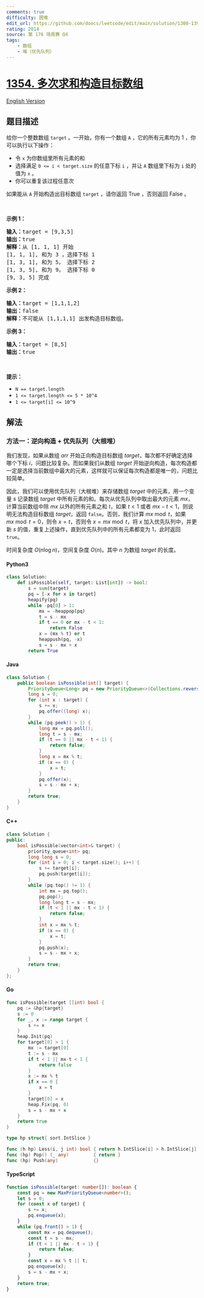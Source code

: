 ```yaml
---
comments: true
difficulty: 困难
edit_url: https://github.com/doocs/leetcode/edit/main/solution/1300-1399/1354.Construct%20Target%20Array%20With%20Multiple%20Sums/README.md
rating: 2014
source: 第 176 场周赛 Q4
tags:
    - 数组
    - 堆（优先队列）
---
```


<!-- problem:start -->

# [1354. 多次求和构造目标数组](https://leetcode.cn/problems/construct-target-array-with-multiple-sums)

[English Version](/solution/1300-1399/1354.Construct%20Target%20Array%20With%20Multiple%20Sums/README_EN.md)

## 题目描述

<!-- description:start -->

<p>给你一个整数数组&nbsp;<code>target</code> 。一开始，你有一个数组&nbsp;<code>A</code> ，它的所有元素均为 1 ，你可以执行以下操作：</p>

<ul>
	<li>令&nbsp;<code>x</code>&nbsp;为你数组里所有元素的和</li>
	<li>选择满足&nbsp;<code>0 &lt;= i &lt; target.size</code>&nbsp;的任意下标&nbsp;<code>i</code>&nbsp;，并让&nbsp;<code>A</code>&nbsp;数组里下标为&nbsp;<code>i</code>&nbsp;处的值为&nbsp;<code>x</code>&nbsp;。</li>
	<li>你可以重复该过程任意次</li>
</ul>

<p>如果能从&nbsp;<code>A</code>&nbsp;开始构造出目标数组&nbsp;<code>target</code>&nbsp;，请你返回 True ，否则返回 False 。</p>

<p>&nbsp;</p>

<p><strong>示例 1：</strong></p>

<pre><strong>输入：</strong>target = [9,3,5]
<strong>输出：</strong>true
<strong>解释：</strong>从 [1, 1, 1] 开始
[1, 1, 1], 和为 3 ，选择下标 1
[1, 3, 1], 和为 5， 选择下标 2
[1, 3, 5], 和为 9， 选择下标 0
[9, 3, 5] 完成
</pre>

<p><strong>示例 2：</strong></p>

<pre><strong>输入：</strong>target = [1,1,1,2]
<strong>输出：</strong>false
<strong>解释：</strong>不可能从 [1,1,1,1] 出发构造目标数组。
</pre>

<p><strong>示例 3：</strong></p>

<pre><strong>输入：</strong>target = [8,5]
<strong>输出：</strong>true
</pre>

<p>&nbsp;</p>

<p><strong>提示：</strong></p>

<ul>
	<li><code>N == target.length</code></li>
	<li><code>1 &lt;= target.length&nbsp;&lt;= 5 * 10^4</code></li>
	<li><code>1 &lt;= target[i] &lt;= 10^9</code></li>
</ul>

<!-- description:end -->

## 解法

<!-- solution:start -->

### 方法一：逆向构造 + 优先队列（大根堆）

我们发现，如果从数组 $arr$ 开始正向构造目标数组 $target$，每次都不好确定选择哪个下标 $i$，问题比较复杂。而如果我们从数组 $target$ 开始逆向构造，每次构造都一定是选择当前数组中最大的元素，这样就可以保证每次构造都是唯一的，问题比较简单。

因此，我们可以使用优先队列（大根堆）来存储数组 $target$ 中的元素，用一个变量 $s$ 记录数组 $target$ 中所有元素的和。每次从优先队列中取出最大的元素 $mx$，计算当前数组中除 $mx$ 以外的所有元素之和 $t$，如果 $t \lt 1$ 或者 $mx - t \lt 1$，则说明无法构造目标数组 $target$，返回 `false`。否则，我们计算 $mx \bmod t$，如果 $mx \bmod t = 0$，则令 $x = t$，否则令 $x = mx \bmod t$，将 $x$ 加入优先队列中，并更新 $s$ 的值，重复上述操作，直到优先队列中的所有元素都变为 $1$，此时返回 `true`。

时间复杂度 $O(n \log n)$，空间复杂度 $O(n)$。其中 $n$ 为数组 $target$ 的长度。

<!-- tabs:start -->

#### Python3

```python
class Solution:
    def isPossible(self, target: List[int]) -> bool:
        s = sum(target)
        pq = [-x for x in target]
        heapify(pq)
        while -pq[0] > 1:
            mx = -heappop(pq)
            t = s - mx
            if t == 0 or mx - t < 1:
                return False
            x = (mx % t) or t
            heappush(pq, -x)
            s = s - mx + x
        return True
```

#### Java

```java
class Solution {
    public boolean isPossible(int[] target) {
        PriorityQueue<Long> pq = new PriorityQueue<>(Collections.reverseOrder());
        long s = 0;
        for (int x : target) {
            s += x;
            pq.offer((long) x);
        }
        while (pq.peek() > 1) {
            long mx = pq.poll();
            long t = s - mx;
            if (t == 0 || mx - t < 1) {
                return false;
            }
            long x = mx % t;
            if (x == 0) {
                x = t;
            }
            pq.offer(x);
            s = s - mx + x;
        }
        return true;
    }
}
```

#### C++

```cpp
class Solution {
public:
    bool isPossible(vector<int>& target) {
        priority_queue<int> pq;
        long long s = 0;
        for (int i = 0; i < target.size(); i++) {
            s += target[i];
            pq.push(target[i]);
        }
        while (pq.top() != 1) {
            int mx = pq.top();
            pq.pop();
            long long t = s - mx;
            if (t < 1 || mx - t < 1) {
                return false;
            }
            int x = mx % t;
            if (x == 0) {
                x = t;
            }
            pq.push(x);
            s = s - mx + x;
        }
        return true;
    }
};
```

#### Go

```go
func isPossible(target []int) bool {
	pq := &hp{target}
	s := 0
	for _, x := range target {
		s += x
	}
	heap.Init(pq)
	for target[0] > 1 {
		mx := target[0]
		t := s - mx
		if t < 1 || mx-t < 1 {
			return false
		}
		x := mx % t
		if x == 0 {
			x = t
		}
		target[0] = x
		heap.Fix(pq, 0)
		s = s - mx + x
	}
	return true
}

type hp struct{ sort.IntSlice }

func (h hp) Less(i, j int) bool { return h.IntSlice[i] > h.IntSlice[j] }
func (hp) Pop() (_ any)         { return }
func (hp) Push(any)             {}
```

#### TypeScript

```ts
function isPossible(target: number[]): boolean {
    const pq = new MaxPriorityQueue<number>();
    let s = 0;
    for (const x of target) {
        s += x;
        pq.enqueue(x);
    }
    while (pq.front() > 1) {
        const mx = pq.dequeue();
        const t = s - mx;
        if (t < 1 || mx - t < 1) {
            return false;
        }
        const x = mx % t || t;
        pq.enqueue(x);
        s = s - mx + x;
    }
    return true;
}
```

<!-- tabs:end -->

<!-- solution:end -->

<!-- problem:end -->
